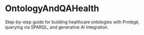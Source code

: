 # OntologyAndQAHealth
Step-by-step guide for building healthcare ontologies with Protégé, querying via SPARQL, and generative AI integration.
